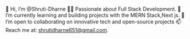 👋 Hi, I’m @Shruti-Dharne
👩‍💻 Passionate about Full Stack Development.
🌱 I’m currently learning and building projects with the MERN Stack,Next js.
💞️ I’m open to collaborating on innovative tech and open-source projects
📫 Reach me at: shrutidharne651@gmail.com.
